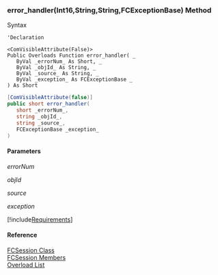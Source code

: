 ﻿### error_handler(Int16,String,String,FCExceptionBase) Method

Syntax

```vbnet
'Declaration

<ComVisibleAttribute(False)>
Public Overloads Function error_handler( _
   ByVal _errorNum_ As Short, _
   ByVal _objId_ As String, _
   ByVal _source_ As String, _
   ByVal _exception_ As FCExceptionBase _
) As Short
```

```csharp
[ComVisibleAttribute(false)]
public short error_handler( 
   short _errorNum_,
   string _objId_,
   string _source_,
   FCExceptionBase _exception_
)
```

#### Parameters

_errorNum_

_objId_

_source_

_exception_

[!include[Requirements](../partials/requirements.md)]

#### Reference

[FCSession Class](FChoice.Foundation.Clarify.Compatibility~FChoice.Foundation.Clarify.Compatibility.FCSession.md)  
[FCSession Members](FChoice.Foundation.Clarify.Compatibility~FChoice.Foundation.Clarify.Compatibility.FCSession_members.md)  
[Overload List](FChoice.Foundation.Clarify.Compatibility~FChoice.Foundation.Clarify.Compatibility.FCSession~error_handler.md)